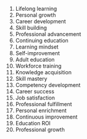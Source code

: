1. Lifelong learning
2. Personal growth
3. Career development
4. Skill building
5. Professional advancement
6. Continuing education
7. Learning mindset
8. Self-improvement
9. Adult education
10. Workforce training
11. Knowledge acquisition
12. Skill mastery
13. Competency development
14. Career success
15. Job satisfaction
16. Professional fulfillment
17. Personal enrichment
18. Continuous improvement
19. Education ROI
20. Professional growth
